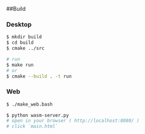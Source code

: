 ##Build
### Desktop
```sh
$ mkdir build
$ cd build
$ cmake ../src

# run
$ make run
# or
$ cmake --build . -t run
```
### Web
```sh
$ ./make_web.bash

$ python wasm-server.py
# open in your browser ( http://localhost:8080/ )
# click `main.html`
```
